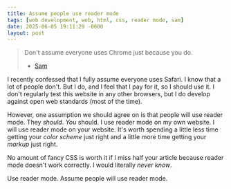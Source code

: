```yaml
---
title: Assume people use reader mode
tags: [web development, web, html, css, reader mode, sam]
date: 2025-06-05 19:11:29 -0600
layout: post
---
```


> Don't assume everyone uses Chrome just because you do.
>
> - [Sam](https://samwarnick.com/blog/dont-assume-people-use-chrome/)

I recently confessed that I fully assume everyone uses Safari. I know that a lot of people don't. But I do, and I feel that I pay for it, so I should use it. I don't regularly test this website in any other browsers, but I do develop against open web standards (most of the time).

However, one assumption we should agree on is that people will use reader mode. They _should_. _You_ should. I use reader mode on my own website. I will use reader mode on your website. It's worth spending a little less time getting your _color scheme_ just right and a little more time getting your _markup_ just right.

No amount of fancy CSS is worth it if I miss half your article because reader mode doesn't work correctly. I would literally _never know_.

Use reader mode. Assume people will use reader mode.

